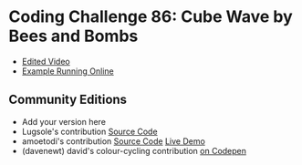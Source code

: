 # Coding Challenge 86: Cube Wave by Bees and Bombs
- [Edited Video](https://www.youtube.com/watch?v=H81Tdrmz2LA)
- [Example Running Online](https://codingtrain.github.io/Rainbow-Code/CodingChallenges/CC_86_beesandbombs/)

## Community Editions
* Add your version here
* Lugsole's contribution [Source Code](https://github.com/Lugsole/Cube_Wave)
* amoetodi's contribution [Source Code](https://github.com/amoetodi/CC86) [Live Demo](http://amoetodi.github.io/CC86)
* (davenewt) david's colour-cycling contribution [on Codepen](https://codepen.io/anon/pen/wprwdP)
